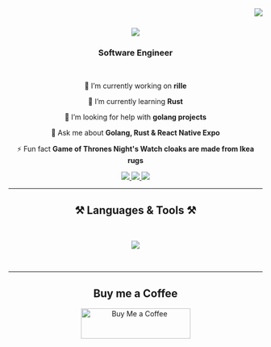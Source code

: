 
<img align="right" src="https://visitor-badge.laobi.icu/badge?page_id=salesp07.salesp07" />

<h1 align="center">
    <img src="https://readme-typing-svg.herokuapp.com/?font=Righteous&size=35&center=true&vCenter=true&width=500&height=70&duration=4000&lines=Hi+There!+👋;+I'm+Valentine+!;" />
</h1>

<h3 align="center">Software Engineer</h3>

<br/>

<div align="center">
 
 🔭 I’m currently working on **rille**
 
 🌱 I’m currently learning **Rust**

 🤝 I’m looking for help with **golang projects**

💬 Ask me about **Golang, Rust & React Native Expo**

⚡ Fun fact **Game of Thrones Night's Watch cloaks are made from Ikea rugs**

 </div>
 
<div align="center"> 
  <a href="mailto:valentineejk@gmail.com">
    <img src="https://img.shields.io/badge/Gmail-333333?style=for-the-badge&logo=gmail&logoColor=red" />
  </a>
  <a href="https://linkedin.com/in/valentineejk" target="_blank">
    <img src="https://img.shields.io/badge/LinkedIn-0077B5?style=for-the-badge&logo=linkedin&logoColor=white" target="_blank" />
  </a>
  <a href="https://working-beanie-8bb.notion.site/Valentine-Portfolio-37d0f844d9ab427383ddef91e49bb41c" target="_blank">
     <img src="https://img.shields.io/badge/Portfolio-FF5722?style=for-the-badge&logo=todoist&logoColor=white" target="_blank" /> <!-- sqlite, safari, google-chrome are other good icon options -->
  </a>
</div>

 <hr/>
 
<h2 align="center">⚒️ Languages & Tools ⚒️</h2>
<br/>
<div align="center">
    
<img src="https://skillicons.dev/icons?i=golang,typescript,react,rust,nodejs,python,solidity" width={100}/><br>
</div>

<br/>
<hr/>

<div align="center">
  <h2>Buy me a Coffee</h2>
  <a href="https://buymeacoffee.com/valentineejk" target="_blank" style="text-decoration: none;">
    <img 
      src="https://cdn.buymeacoffee.com/buttons/v2/default-yellow.png" 
      alt="Buy Me a Coffee" 
      style="height: 60px; width: 217px;" />
  </a>
</div>

